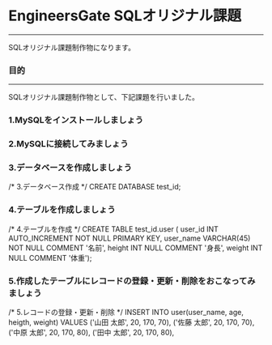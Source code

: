 # EngineersGate SQLオリジナル課題
***

SQLオリジナル課題制作物になります。

### 目的
***

SQLオリジナル課題制作物として、下記課題を行いました。

### 1.MySQLをインストールしましょう

### 2.MySQLに接続してみましょう

### 3.データベースを作成しましょう

/* 3.データベース作成 */
CREATE DATABASE test_id;

### 4.テーブルを作成しましょう

/* 4.テーブルを作成 */
CREATE TABLE test_id.user (
user_id INT AUTO_INCREMENT NOT NULL PRIMARY KEY,
user_name VARCHAR(45) NOT NULL COMMENT '名前',
height INT NULL COMMENT '身長',
weight INT NULL COMMENT '体重');

### 5.作成したテーブルにレコードの登録・更新・削除をおこなってみましょう

/* 5.レコードの登録・更新・削除 */
INSERT INTO user(user_name, age, heigth, weight)
VALUES ('山田 太郎', 20, 170, 70),
('佐藤 太郎', 20, 170, 70),
('中原 太郎', 20, 170, 80),
('田中 太郎', 20, 170, 80),

